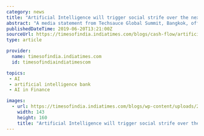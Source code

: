 ```yaml
---
category: news
title: "Artificial Intelligence will trigger social strife over the next decade"
abstract: "A media statement from Techsauce Global Summit, Bangkok, offered an estimate of job displacement following the growing use of Artificial Intelligence (AI ... Mark Carney, governor, Bank of England, in September 2018 delivered a speech titled “The ..."
publishedDateTime: 2019-06-20T13:21:00Z
sourceUrl: https://timesofindia.indiatimes.com/blogs/cash-flow/artificial-intelligence-will-trigger-social-strife-over-the-next-decade/
type: article

provider:
  name: timesofindia.indiatimes.com
  id: timesofindiaindiatimescom

topics:
 - AI
 - artificial intelligence bank
 - AI in Finance

images:
  - url: https://timesofindia.indiatimes.com/blogs/wp-content/uploads/2015/05/ss21.jpg
    width: 143
    height: 160
    title: "Artificial Intelligence will trigger social strife over the next decade"
---
```

